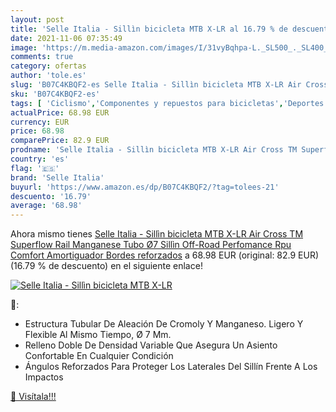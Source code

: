 ```yaml
---
layout: post
title: 'Selle Italia - Sillìn bicicleta MTB X-LR al 16.79 % de descuento'
date: 2021-11-06 07:35:49
image: 'https://m.media-amazon.com/images/I/31vyBqhpa-L._SL500_._SL400_.jpg'
comments: true
category: ofertas
author: 'tole.es'
slug: 'B07C4KBQF2-es Selle Italia - Sillìn bicicleta MTB X-LR Air Cross TM...'
sku: 'B07C4KBQF2-es'
tags: [ 'Ciclismo','Componentes y repuestos para bicicletas','Deportes y aire libre','Ropa y equipo para deportes','Sillines de bicicleta de carretera','Sillines para bicicletas','bicicleta','selle italia', ]
actualPrice: 68.98 EUR
currency: EUR
price: 68.98
comparePrice: 82.9 EUR
prodname: 'Selle Italia - Sillìn bicicleta MTB X-LR Air Cross TM Superflow  Rail Manganese Tubo Ø7  Sillìn Off-Road Perfomance Rpu  Comfort  Amortiguador  Bordes reforzados'
country: 'es'
flag: '🇪🇸'
brand: 'Selle Italia'
buyurl: 'https://www.amazon.es/dp/B07C4KBQF2/?tag=tolees-21'
descuento: '16.79'
average: '68.98'
---
```


Ahora mismo tienes [Selle Italia - Sillìn bicicleta MTB X-LR Air Cross TM Superflow  Rail Manganese Tubo Ø7  Sillìn Off-Road Perfomance Rpu  Comfort  Amortiguador  Bordes reforzados](https://www.amazon.es/dp/B07C4KBQF2/?tag=tolees-21) a 68.98 EUR (original: 82.9 EUR) (16.79 %  de descuento) en el siguiente enlace!

[![Selle Italia - Sillìn bicicleta MTB X-LR](https://m.media-amazon.com/images/I/31vyBqhpa-L._SL500_._SL400_.jpg)](https://www.amazon.es/dp/B07C4KBQF2/?tag=tolees-21)

🔎:

- Estructura Tubular De Aleación De Cromoly Y Manganeso. Ligero Y Flexible Al Mismo Tiempo, Ø 7 Mm.
- Relleno Doble De Densidad Variable Que Asegura Un Asiento Confortable En Cualquier Condición
- Ángulos Reforzados Para Proteger Los Laterales Del Sillín Frente A Los Impactos

[🛒 Visítala!!!](https://www.amazon.es/dp/B07C4KBQF2/?tag=tolees-21)
